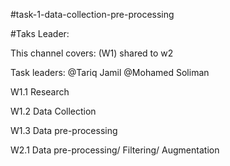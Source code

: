 #task-1-data-collection-pre-processing 

#Taks Leader: 

This channel covers:   (W1) shared to w2

Task leaders: @Tariq Jamil @Mohamed Soliman

W1.1 Research

W1.2 Data Collection

W1.3 Data pre-processing

W2.1 Data pre-processing/ Filtering/ Augmentation
